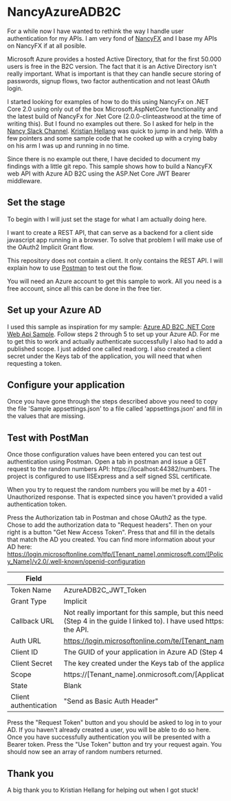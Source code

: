 # NancyAzureADB2C

For a while now I have wanted to rethink the way I handle user authentication for my APIs. I am very fond of [NancyFX](http://nancyfx.org/ "NancyFX Project Home") and I base my APIs on NancyFX if at all posible. 

Microsoft Azure provides a hosted Active Directory, that for the first 50.000 users is free in the B2C version. The fact that it is an Active Directory isn't really important. What is important is that they can handle secure storing of passwords, signup flows, two factor authentication and not least OAuth login.

I started looking for examples of how to do this using NancyFx on .NET Core 2.0 using only out of the box Microsoft.AspNetCore functionality and the latest build of NancyFx for .Net Core (2.0.0-clinteastwood at the time of writing this). But I found no examples out there. So I asked for help in the [Nancy Slack Channel](https://nancyfx.slack.com). [Kristian Hellang](https://github.com/khellang) was quick to jump in and help. With a few pointers and some sample code that he cooked up with a crying baby on his arm I was up and running in no time.

Since there is no example out there, I have decided to document my findings with a little git repo. This sample shows how to build a NancyFX web API with Azure AD B2C using the ASP.Net Core JWT Bearer middleware.

## Set the stage
To begin with I will just set the stage for what I am actually doing here.

I want to create a REST API, that can serve as a backend for a client side javascript app running in a browser. To solve that problem I will make use of the OAuth2 Implicit Grant flow.

This repository does not contain a client. It only contains the REST API. I will explain how to use [Postman](https://www.getpostman.com/) to test out the flow.

You will need an Azure account to get this sample to work. All you need is a free account, since all this can be done in the free tier. 

## Set up your Azure AD
I used this sample as inspiration for my sample: [Azure AD B2C .NET Core Web Api Sample](https://github.com/Azure-Samples/active-directory-b2c-dotnetcore-webapi).
Follow steps 2 through 5 to set up your Azure AD. For me to get this to work and actually authenticate successfully I also had to add a published scope. I just added one called read:org. I also created a client secret under the Keys tab of the application, you will need that when requesting a token.

## Configure your application
Once you have gone through the steps described above you need to copy the file 'Sample appsettings.json' to a file called 'appsettings.json' and fill in the values that are missing.

## Test with PostMan
Once those configuration values have been entered you can test out authentication using Postman.
Open a tab in postman and issue a GET request to the random numbers API: https://localhost:44382/numbers. The project is configured to use IISExpress and a self signed SSL certificate. 

When you try to request the random numbers you will be met by a 401 - Unauthorized response. That is expected since you haven't provided a valid authentication token. 

Press the Authorization tab in Postman and chose OAuth2 as the type. Chose to add the authorization data to "Request headers". Then on your right is a button "Get New Access Token". Press that and fill in the details that match the AD you created. You can find more information about your AD here: https://login.microsoftonline.com/tfp/[Tenant_name].onmicrosoft.com/[Policy_Name]/v2.0/.well-known/openid-configuration

| Field | Value |
|-------|-------|
|Token Name | AzureADB2C_JWT_Token|
|Grant Type | Implicit|
|Callback URL | Not really important for this sample, but this needs to be registered on the application in your Azure AD (Step 4 in the guide I linked to). I have used https://localhost:44340/signin-oidc although it doesn't exist in the API.|
|Auth URL | https://login.microsoftonline.com/te/[Tenant_name].onmicrosoft.com/[Policy_Name]/oauth2/v2.0/authorize|
|Client ID | The GUID of your application in Azure AD (Step 4 in the guide I linked to)|
|Client Secret | The key created under the Keys tab of the application in Azure.|
|Scope | https://[Tenant_name].onmicrosoft.com/[Application_name]/[Scope_name]|
|State | Blank|
|Client authentication | "Send as Basic Auth Header"|

Press the "Request Token" button and you should be asked to log in to your AD. If you haven't already created a user, you will be able to do so here. Once you have successfully authentication you will be presented with a Bearer token. Press the "Use Token" button and try your request again. You should now see an array of random numbers returned.

## Thank you
A big thank you to Kristian Hellang for helping out when I got stuck!
